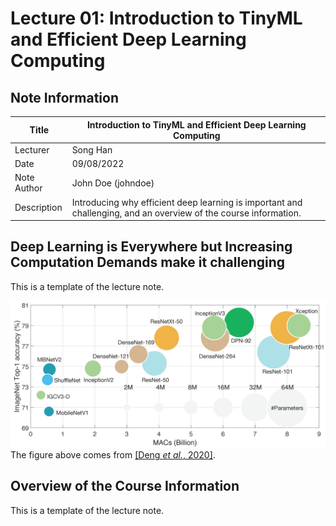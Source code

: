 # Lecture 01: Introduction to TinyML and Efficient Deep Learning Computing

## Note Information

| Title       | Introduction to TinyML and Efficient Deep Learning Computing                                                    |
|-------------|-----------------------------------------------------------------------------------------------------------------|
| Lecturer    | Song Han                                                                                                        |
| Date        | 09/08/2022                                                                                                      |
| Note Author | John Doe (johndoe)                                                                                                 |
| Description | Introducing why efficient deep learning is important and challenging, and an overview of the course information. |

## Deep Learning is Everywhere but Increasing Computation Demands make it challenging

This is a template of the lecture note.

![ImageNet Top-1 Accuracy vs. Deep Learning Model Computation Demands](figures/lecture-01/johndoe/accuracy-vs-macs.png)
The figure above comes from [[Deng *et al.*, 2020]](https://ieeexplore.ieee.org/document/9043731).

## Overview of the Course Information

This is a template of the lecture note.
